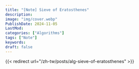 ```yaml
---
title: "[Note] Sieve of Eratosthenes"
description:
image: "img/cover.webp"
PublishDate: 2024-11-05
LastMod: 
categories: ["Algorithms"]
tags: ["Note"]
keywords:
draft: false
---
```


{{< redirect url="/zh-tw/posts/alg-sieve-of-eratosthenes" >}}
